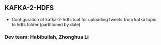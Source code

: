 ## KAFKA-2-HDFS

- Configuration of kafka-2-hdfs tool for uploading tweets from kafka topic to hdfs folder (partitioned by date)

### Dev team: Habibullah, Zhonghua Li
